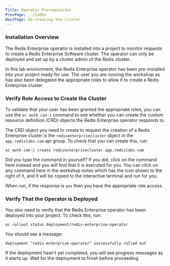 ```yaml
---
Title: Operator Prerequisites
PrevPage: ../index
NextPage: 02-creating-the-cluster
---
```


### Installation Overview

The Redis Enterprise operator is installed into a project to monitor requests to create a Redis Enterprise Software cluster. The operator can only be deployed and set up by a cluster admin of the Redis cluster.

In this lab environment, the Redis Enterprise operator has been pre-installed into your project ready for use. The user you are running the workshop as has also been delegated the appropriate roles to allow it to create a Redis Enterprise cluster.


### Verify Role Access to Create the Cluster

To validate that your user has been granted the appropriate roles, you can use the `oc auth can-i` command to see whether you can create the custom resource definition (CRD) objects the Redis Enterprise operator responds to.

The CRD object you need to create to request the creation of a Redis Enterprise cluster is the `redisenterprisecluster` object in the `app.redislabs.com` api group. To check that you can create this, run:

```execute
oc auth can-i create redisenterprisecluster.app.redislabs.com
```

Did you type the command in yourself? If you did, click on the command here instead and you will find that it is executed for you. You can click on any command here in the workshop notes which has the <span class="glyphicon glyphicon-play-circle"></span> icon shown to the right of it, and it will be copied to the interactive terminal and run for you.

When run, if the response is `yes` then you have the appropriate role access.

### Verify That the Operator is Deployed

You also need to verify that the Redis Enterprise operator has been deployed into your project. To check this, run:

```execute-1
oc rollout status deployment/redis-enterprise-operator
```

You should see a message:

```
deployment "redis-enterprise-operator" successfully rolled out
```

If the deployment hasn't yet completed, you will see progress messages as it starts up. Wait for the deployment to finish before proceeding.
